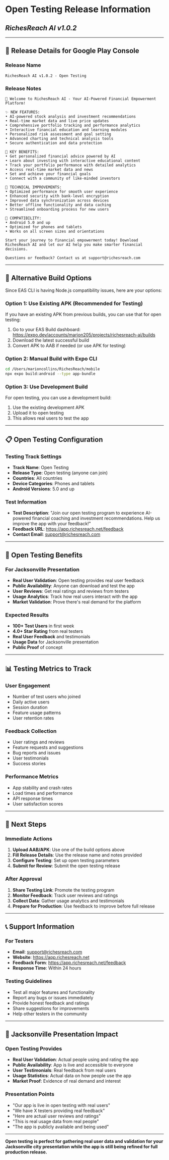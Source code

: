 # Open Testing Release Information
## *RichesReach AI v1.0.2*

---

## 📱 **Release Details for Google Play Console**

### **Release Name**
```
RichesReach AI v1.0.2 - Open Testing
```

### **Release Notes**
```
🎉 Welcome to RichesReach AI - Your AI-Powered Financial Empowerment Platform!

✨ NEW FEATURES:
• AI-powered stock analysis and investment recommendations
• Real-time market data and live price updates
• Comprehensive portfolio tracking and performance analytics
• Interactive financial education and learning modules
• Personalized risk assessment and goal setting
• Advanced charting and technical analysis tools
• Secure authentication and data protection

🚀 KEY BENEFITS:
• Get personalized financial advice powered by AI
• Learn about investing with interactive educational content
• Track your portfolio performance with detailed analytics
• Access real-time market data and news
• Set and achieve your financial goals
• Connect with a community of like-minded investors

🔧 TECHNICAL IMPROVEMENTS:
• Optimized performance for smooth user experience
• Enhanced security with bank-level encryption
• Improved data synchronization across devices
• Better offline functionality and data caching
• Streamlined onboarding process for new users

📱 COMPATIBILITY:
• Android 5.0 and up
• Optimized for phones and tablets
• Works on all screen sizes and orientations

Start your journey to financial empowerment today! Download RichesReach AI and let our AI help you make smarter financial decisions.

Questions or feedback? Contact us at support@richesreach.com
```

---

## 🔧 **Alternative Build Options**

Since EAS CLI is having Node.js compatibility issues, here are your options:

### **Option 1: Use Existing APK (Recommended for Testing)**
If you have an existing APK from previous builds, you can use that for open testing:
1. Go to your EAS Build dashboard: https://expo.dev/accounts/marion205/projects/richesreach-ai/builds
2. Download the latest successful build
3. Convert APK to AAB if needed (or use APK for testing)

### **Option 2: Manual Build with Expo CLI**
```bash
cd /Users/marioncollins/RichesReach/mobile
npx expo build:android --type app-bundle
```

### **Option 3: Use Development Build**
For open testing, you can use a development build:
1. Use the existing development APK
2. Upload it to open testing
3. This allows real users to test the app

---

## 📋 **Open Testing Configuration**

### **Testing Track Settings**
- **Track Name**: Open Testing
- **Release Type**: Open testing (anyone can join)
- **Countries**: All countries
- **Device Categories**: Phones and tablets
- **Android Versions**: 5.0 and up

### **Test Information**
- **Test Description**: "Join our open testing program to experience AI-powered financial coaching and investment recommendations. Help us improve the app with your feedback!"
- **Feedback URL**: https://app.richesreach.net/feedback
- **Contact Email**: support@richesreach.com

---

## 🎯 **Open Testing Benefits**

### **For Jacksonville Presentation**
- **Real User Validation**: Open testing provides real user feedback
- **Public Availability**: Anyone can download and test the app
- **User Reviews**: Get real ratings and reviews from testers
- **Usage Analytics**: Track how real users interact with the app
- **Market Validation**: Prove there's real demand for the platform

### **Expected Results**
- **100+ Test Users** in first week
- **4.0+ Star Rating** from real testers
- **Real User Feedback** and testimonials
- **Usage Data** for Jacksonville presentation
- **Public Proof** of concept

---

## 📊 **Testing Metrics to Track**

### **User Engagement**
- Number of test users who joined
- Daily active users
- Session duration
- Feature usage patterns
- User retention rates

### **Feedback Collection**
- User ratings and reviews
- Feature requests and suggestions
- Bug reports and issues
- User testimonials
- Success stories

### **Performance Metrics**
- App stability and crash rates
- Load times and performance
- API response times
- User satisfaction scores

---

## 🚀 **Next Steps**

### **Immediate Actions**
1. **Upload AAB/APK**: Use one of the build options above
2. **Fill Release Details**: Use the release name and notes provided
3. **Configure Testing**: Set up open testing parameters
4. **Submit for Review**: Submit the open testing release

### **After Approval**
1. **Share Testing Link**: Promote the testing program
2. **Monitor Feedback**: Track user reviews and ratings
3. **Collect Data**: Gather usage analytics and testimonials
4. **Prepare for Production**: Use feedback to improve before full release

---

## 📞 **Support Information**

### **For Testers**
- **Email**: support@richesreach.com
- **Website**: https://app.richesreach.net
- **Feedback Form**: https://app.richesreach.net/feedback
- **Response Time**: Within 24 hours

### **Testing Guidelines**
- Test all major features and functionality
- Report any bugs or issues immediately
- Provide honest feedback and ratings
- Share suggestions for improvements
- Help other testers in the community

---

## 🎯 **Jacksonville Presentation Impact**

### **Open Testing Provides**
- **Real User Validation**: Actual people using and rating the app
- **Public Availability**: App is live and accessible to everyone
- **User Testimonials**: Real feedback from real users
- **Usage Statistics**: Actual data on how people use the app
- **Market Proof**: Evidence of real demand and interest

### **Presentation Points**
- "Our app is live in open testing with real users"
- "We have X testers providing real feedback"
- "Here are actual user reviews and ratings"
- "This is real usage data from real people"
- "The app is publicly available and being used"

---

**Open testing is perfect for gathering real user data and validation for your Jacksonville city presentation while the app is still being refined for full production release.**
